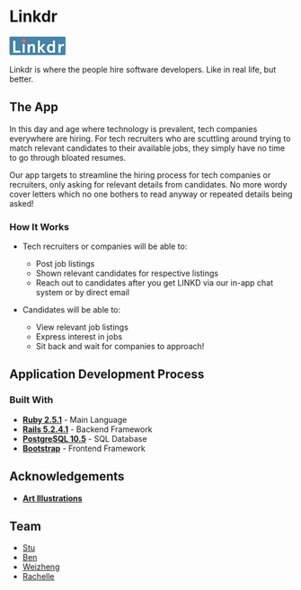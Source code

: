 # Linkdr

![logo](/public/small-logo.png)

Linkdr is where the people hire software developers. Like in real life, but better.

## The App

In this day and age where technology is prevalent, tech companies everywhere are hiring. For tech recruiters who are scuttling around trying to match relevant candidates to their available jobs, they simply have no time to go through bloated resumes. 

Our app targets to streamline the hiring process for tech companies or recruiters, only asking for relevant details from candidates. No more wordy cover letters which no one bothers to read anyway or repeated details being asked! 

### How It Works

- Tech recruiters or companies will be able to:
  - Post job listings
  - Shown relevant candidates for respective listings
  - Reach out to candidates after you get LINKD via our in-app chat system or by direct email
  
- Candidates will be able to:
  - View relevant job listings
  - Express interest in jobs
  - Sit back and wait for companies to approach!


## Application Development Process
### Built With
- **[Ruby 2.5.1](https://www.ruby-lang.org/en/)** - Main Language
- **[Rails 5.2.4.1](https://rubyonrails.org)** - Backend Framework
- **[PostgreSQL 10.5]()** - SQL Database
- **[Bootstrap](https://getbootstrap.com/)** - Frontend Framework

## Acknowledgements

- **[Art Illustrations](https://mixkit.co/free-stock-art/)** 

## Team

- [Stu](https://github.com/LaustinSpayce)
- [Ben](https://github.com/benjacoblee)
- [Weizheng](https://github.com/weizheng1910)
- [Rachelle](https://github.com/rachellesg)
